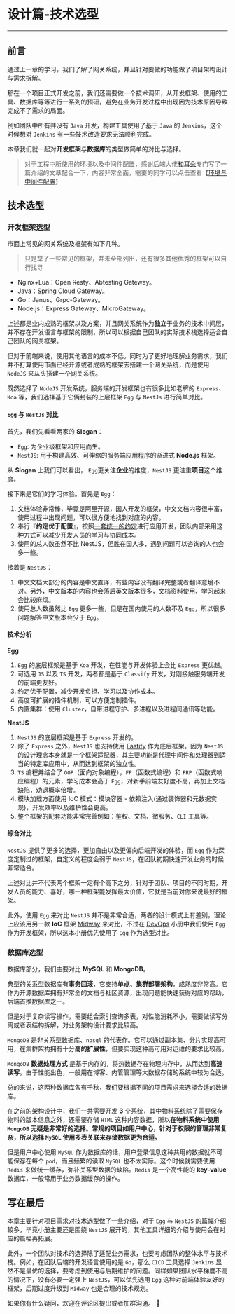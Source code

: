 
# 设计篇-技术选型
---

## 前言

通过上一章的学习，我们了解了网关系统，并且针对要做的功能做了项目架构设计与需求拆解。

那在一个项目正式开发之前，我们还需要做一个技术调研，从开发框架、使用的工具、数据库等等进行一系列的预研，避免在业务开发过程中出现因为技术原因导致完成不了需求的局面。

例如团队中所有并没有 `Java` 开发，构建工具使用了基于 `Java` 的 `Jenkins`，这个时候想对 `Jenkins` 有一些技术改造要求无法顺利完成。

本章我们就一起对**开发框架**与**数据库**的类型做简单的对比与选择。

> 对于工程中所使用的环境以及中间件配置，感谢后端大佬[和耳朵](https://juejin.cn/user/325111173878983)专门写了一篇介绍的文章配合一下，内容非常全面，需要的同学可以点击查看【[环境与中间件配置](https://juejin.cn/post/7118919471317647397/)】

## 技术选型

### 开发框架选型

市面上常见的网关系统及框架有如下几种。

> 只是举了一些常见的框架，并未全部列出，还有很多其他优秀的框架可以自行找寻

- Nginx+Lua：Open Resty、Abtesting Gateway。
- Java：Spring Cloud Gateway。
- Go：Janus、Grpc-Gateway。
- Node.js：Express Gateway、MicroGateway。

上述都是业内成熟的框架以及方案，并且网关系统作为**独立**于业务的技术中间层，并不存在开发语言与框架的限制，所以可以根据自己团队的实际技术栈选择适合自己团队的网关框架。

但对于前端来说，使用其他语言的成本不低。同时为了更好地理解业务需求，我们并不打算使用市面已经开源或者成熟的框架去搭建一个网关系统，而是使用 `NodeJS` 来从头搭建一个网关系统。

既然选择了 `NodeJS` 开发系统，服务端的开发框架也有很多比如老牌的 `Express`、`Koa` 等，我们选择基于它俩封装的上层框架 `Egg` 与 `NestJs` 进行简单对比。

#### `Egg` 与 `NestJs` 对比

首先，我们先看看两家的 **Slogan**：

- `Egg`: 为企业级框架和应用而生。
- `NestJS`: 用于构建高效、可伸缩的服务端应用程序的渐进式 **Node.js** 框架。

从 **Slogan** 上我们可以看出， `Egg`更关注**企业**的维度，`NestJS` 更注重**项目**这个维度。

接下来是它们的学习体验。首先是 `Egg`：

1.  文档体验非常棒，毕竟是阿里开源，国人开发的框架，中文文档内容很丰富，使用过程中出现问题，可以很方便地找到对应的内容。
2.  奉行『**约定优于配置**』，按照[一套统一的约定](https://www.eggjs.org/zh-CN/advanced/loader)进行应用开发，团队内部采用这种方式可以减少开发人员的学习与协同成本。
3.  使用的总人数虽然不比 NestJS，但胜在国人多，遇到问题可以咨询的人也会多一些。

接着是 `NestJS`：

1.  中文文档大部分的内容是中文直译，有些内容没有翻译完整或者翻译意境不对。另外，中文版本的内容也会落后英文版本很多，文档资料使用、学习起来会比较麻烦。
2.  使用总人数虽然比 `Egg` 更多一些，但是在国内使用的人数不及 `Egg`，所以很多问题解答中文版本会少于 `Egg`。

#### 技术分析

**Egg**

1.  `Egg` 的底层框架是基于 `Koa` 开发，在性能与开发体验上会比 `Express` 更优越。
2.  可选用 `JS` 以及 `TS` 开发，两者都是基于 `Classify` 开发，对刚接触服务端开发的前端更友好。
3.  约定优于配置，减少开发负担、学习以及协作成本。
4.  高度可扩展的插件机制，可以方便定制插件。
5.  内置集群：使用 `Cluster`，自带进程守护、多进程以及进程间通讯等功能。

**NestJS**

1.  `NestJS` 的底层框架是基于 `Express` 开发的。
2.  除了 `Express` 之外，`NestJS` 也支持使用 [Fastify](https://github.com/fastify/fastify) 作为底层框架。因为 `NestJS` 的设计理念本身就是一个框架适配器，其主要功能是代理中间件和处理器到适当的特定库应用中，从而达到框架的独立性。
3.  `TS` 编程并结合了 `OOP`（面向对象编程），`FP`（函数式编程）和 `FRP`（函数式响应编程）的元素，学习成本会高于 `Egg`，对新手前端友好度不高，再加上文档缺陷，劝退概率倍增。
4.  模块加载方面使用 IoC 模式：模块容器 - 依赖注入\(通过装饰器和元数据实现\)，开发效率以及维护性会更高。
5.  整个框架的配套功能非常完善例如：鉴权、文档、微服务、`CLI` 工具等。

#### 综合对比

`NestJS` 提供了更多的选择，更加自由以及更偏向后端开发的体验，而 `Egg` 作为深度定制过的框架，自定义的程度会弱于 `NestJS`，在团队初期快速开发业务的时候非常适合。

上述对比并不代表两个框架一定有个高下之分，针对于团队、项目的不同时期，开发人员的能力、喜好，哪一种框架能发挥最大价值，它就是当前对你来说最好的框架。

此外，使用 `Egg` 来对比 `NestJS` 并不是非常合适，两者的设计模式上有差别，理论上应该用另一款 **IoC** 框架 [Midway](http://www.midwayjs.org/) 来对比，不过在 [DevOps](https://juejin.cn/book/6948353204648148995) 小册中我们使用 `Egg` 作为开发框架，所以这本小册优先使用了 `Egg` 作为选型对比。

### 数据库选型

数据库部分，我们主要对比 **MySQL** 和 **MongoDB**。

典型的关系型数据库有**事务回滚**，它支持**单点、集群部署架构**，成熟度非常高。它作为开源数据库拥有非常全的文档与社区资源，出现问题能快速获得对应的帮助，后端首推数据库之一。

但是对于复杂读写操作，需要组合索引查询多表，对性能消耗不小，需要做读写分离或者表结构拆解，对业务架构设计要求比较高。

`MongoDB` 是非关系型数据库、`nosql` 的代表作。它可以通过副本集、分片实现高可用，在集群架构拥有十分**高的扩展性**，但要实现这种高可用对运维的要求比较高。

`MongoDB` **数据处理方式** 是基于内存的，将热数据存在物理内存中，从而达到**高速读写**。由于性能出色，一般用在博客、内管管理等大数据存储的系统中较为合适。

总的来说，这两种数据库各有千秋，我们要根据不同的项目需求来选择合适的数据库。

在之前的架构设计中，我们一共需要开发 **3** 个系统，其中物料系统除了需要保存物料的版本信息之外，还需要存储 `HTML` 这种内容数据，所以**在物料系统中使用 `MongoDB` 无疑是非常好的选择**。**常规的项目如用户中心，针对于权限的管理非常复杂，所以选择 `MySQL` 使用多表关联来存储数据更为合适。**

但是用户中心使用 `MySQL` 作为数据库的话，用户登录信息这种共用的数据就不可能保存在每个 `pod`，而且频繁的读取 `MySQL` 也不太实际。这个时候就需要使用 `Redis` 来做统一缓存，弥补关系型数据的缺陷。`Redis` 是一个高性能的 **key-value** 数据库，一般常用于业务数据缓存的操作。

## 写在最后

本章主要针对项目需求对技术选型做了一些介绍，对于 `Egg` 与 `NestJS` 的篇幅介绍较多，毕竟小册主要还是围绕 `NestJS` 展开的，其他工具详细的介绍与使用会在对应的篇幅再拓展。

此外，一个团队对技术的选择除了适配业务需求，也要考虑团队的整体水平与技术栈。例如，在团队后端的开发语言使用的是 `Go`，那么 `CICD` 工具选择 `Jenkins` 显然不是最优的选择，要考虑到使用与后期维护的问题。同样如果团队水平梯度不高的情况下，没有必要一定强上 `NestJS`，可以优先选用 `Egg` 这种对前端体验友好的框架，后期过度升级到 `Midway` 也是合理的技术规划。

如果你有什么疑问，欢迎在评论区提出或者加群沟通。 👏
    